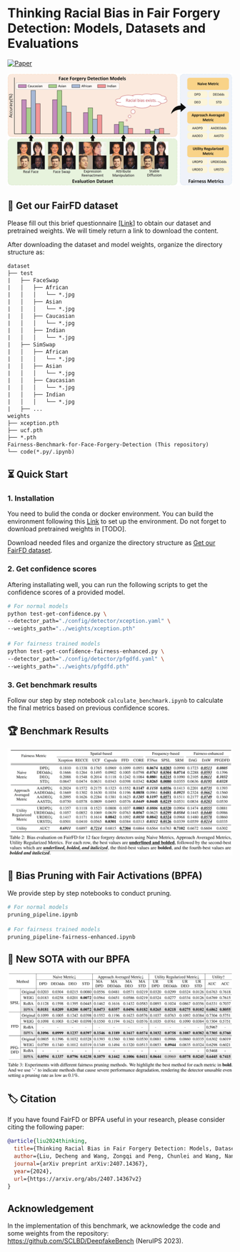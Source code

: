 # Thinking Racial Bias in Fair Forgery Detection: Models, Datasets and Evaluations

[![Paper](https://img.shields.io/badge/arXiv-2407.14367v2-blue)](https://arxiv.org/abs/2407.14367v2)

![Main](fig/main.jpg)


## 🎁 Get our FairFD dataset

Please fill out this brief questionnaire [[Link]](https://docs.google.com/forms/d/e/1FAIpQLSdCAqk1olTdUci0S03KPDDzTrCElsvxJhCOQphAbbsZKGXiBA/viewform?usp=sf_link) to obtain our dataset and pretrained weights. We will timely return a link to download the content. 

After downloading the dataset and model weights, organize the directory structure as:
```
dataset
├── test
|   ├── FaceSwap
|   │   ├── African
|   │   │   └── *.jpg
|   │   ├── Asian
|   │   │   └── *.jpg
|   │   ├── Caucasian
|   │   │   └── *.jpg
|   │   ├── Indian
|   │   │   └── *.jpg
|   ├── SimSwap
|   │   ├── African
|   │   │   └── *.jpg
|   │   ├── Asian
|   │   │   └── *.jpg
|   │   ├── Caucasian
|   │   │   └── *.jpg
|   │   ├── Indian
|   │   │   └── *.jpg
|   ├── ...
weights
├── xception.pth
├── ucf.pth
├── *.pth
Fairness-Benchmark-for-Face-Forgery-Detection (This repository)
└── code(*.py/.ipynb)
```

## ⏳ Quick Start

### 1. Installation

You need to bulid the conda or docker environment. You can build the environment following this [Link](https://github.com/SCLBD/DeepfakeBench?tab=readme-ov-file#-quick-start) to set up the environment. Do not forget to download pretrained weights in [TODO]. 

Download needed files and organize the directory structure as [Get our FairFD dataset](#-get-our-fairfd-dataset). 

### 2. Get confidence scores

Aftering installating well, you can run the following scripts to get the confidence scores of a provided model. 

```bash
# For normal models
python test-get-confidence.py \
--detector_path="./config/detector/xception.yaml" \
--weights_path="../weights/xception.pth"

# For fairness trained models
python test-get-confidence-fairness-enhanced.py \
--detector_path="./config/detector/pfgdfd.yaml" \
--weights_path="../weights/pfgdfd.pth"
```

### 3. Get benchmark results

Follow our step by step notebook `calculate_benchmark.ipynb` to calculate the final metrics based on previous confidence scores. 

## 🏆 Benchmark Results

![BenchmarkResults](fig/benchmark_results.jpg)

## 🎯 Bias Pruning with Fair Activations (BPFA)

We provide step by step notebooks to conduct pruning. 

```bash
# For normal models
pruning_pipeline.ipynb

# For fairness trained models
pruning_pipeline-fairness-enhanced.ipynb
```

## 🎯 New SOTA with our BPFA

![BPFA](fig/BPFA.jpg)


## 🏷️ Citation

If you have found FairFD or BPFA useful in your research, please consider citing the following paper:

```bibtex
@article{liu2024thinking,
  title={Thinking Racial Bias in Fair Forgery Detection: Models, Datasets and Evaluations},
  author={Liu, Decheng and Wang, Zongqi and Peng, Chunlei and Wang, Nannan and Hu, Ruimin and Gao, Xinbo},
  journal={arXiv preprint arXiv:2407.14367},
  year={2024},
  url={https://arxiv.org/abs/2407.14367v2}
}
```

## Acknowledgement

In the implementation of this benchmark, we acknowledge the code and some weights from the repository: https://github.com/SCLBD/DeepfakeBench (NeruIPS 2023). 
